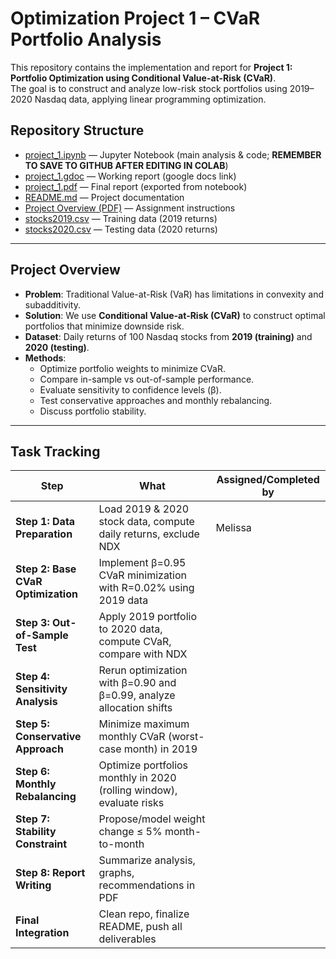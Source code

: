 # Optimization Project 1 – CVaR Portfolio Analysis

This repository contains the implementation and report for **Project 1: Portfolio Optimization using Conditional Value-at-Risk (CVaR)**.  
The goal is to construct and analyze low-risk stock portfolios using 2019–2020 Nasdaq data, applying linear programming optimization.

## Repository Structure
- [project_1.ipynb](project_1.ipynb) — Jupyter Notebook (main analysis & code; **REMEMBER TO SAVE TO GITHUB AFTER EDITING IN COLAB**)
- [project_1.gdoc](https://docs.google.com/document/d/1o3HeWdCndxqqt1l7TUEb04e3NR2ccrZ02B-h3pvP8ME/edit?usp=sharing) — Working report (google docs link)
- [project_1.pdf](project_1.pdf) — Final report (exported from notebook)
- [README.md](README.md) — Project documentation
- [Project Overview (PDF)](project_overview.pdf) — Assignment instructions  
- [stocks2019.csv](stocks2019.csv) — Training data (2019 returns)  
- [stocks2020.csv](stocks2020.csv) — Testing data (2020 returns)  

---

## Project Overview
- **Problem**: Traditional Value-at-Risk (VaR) has limitations in convexity and subadditivity.  
- **Solution**: We use **Conditional Value-at-Risk (CVaR)** to construct optimal portfolios that minimize downside risk.  
- **Dataset**: Daily returns of 100 Nasdaq stocks from **2019 (training)** and **2020 (testing)**.  
- **Methods**:
  - Optimize portfolio weights to minimize CVaR.  
  - Compare in-sample vs out-of-sample performance.  
  - Evaluate sensitivity to confidence levels (β).  
  - Test conservative approaches and monthly rebalancing.  
  - Discuss portfolio stability.  

---

## Task Tracking
| Step                                | What                                                                 | Assigned/Completed by   |
| ----------------------------------- | -------------------------------------------------------------------- | ----------------------- |
| **Step 1: Data Preparation**        | Load 2019 & 2020 stock data, compute daily returns, exclude NDX      | Melissa                 |
| **Step 2: Base CVaR Optimization**  | Implement β=0.95 CVaR minimization with R=0.02% using 2019 data      |                         |
| **Step 3: Out-of-Sample Test**      | Apply 2019 portfolio to 2020 data, compute CVaR, compare with NDX    |                         |
| **Step 4: Sensitivity Analysis**    | Rerun optimization with β=0.90 and β=0.99, analyze allocation shifts |                         |
| **Step 5: Conservative Approach**   | Minimize maximum monthly CVaR (worst-case month) in 2019             |                         |
| **Step 6: Monthly Rebalancing**     | Optimize portfolios monthly in 2020 (rolling window), evaluate risks |                         |
| **Step 7: Stability Constraint**    | Propose/model weight change ≤ 5% month-to-month                      |                         |
| **Step 8: Report Writing**          | Summarize analysis, graphs, recommendations in PDF                   |                         |
| **Final Integration**               | Clean repo, finalize README, push all deliverables                   |                         |
